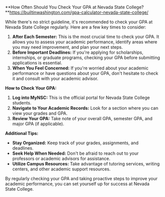 **How Often Should You Check Your GPA at Nevada State College?**https://builtinwashington.com/gpa-calculator-nevada-state-college/

While there's no strict guideline, it's recommended to check your GPA at Nevada State College regularly. Here are a few key times to consider:

1. **After Each Semester:** This is the most crucial time to check your GPA. It allows you to assess your academic performance, identify areas where you may need improvement, and plan your next steps.
2. **Before Important Deadlines:** If you're applying for scholarships, internships, or graduate programs, checking your GPA before submitting applications is essential.
3. **When You Feel Concerned:** If you're worried about your academic performance or have questions about your GPA, don't hesitate to check it and consult with your academic advisor.

**How to Check Your GPA:**

1. **Log into MyNSC:** This is the official portal for Nevada State College students.
2. **Navigate to Your Academic Records:** Look for a section where you can view your grades and GPA.
3. **Review Your GPA:** Take note of your overall GPA, semester GPA, and major GPA (if applicable).

**Additional Tips:**

* **Stay Organized:** Keep track of your grades, assignments, and deadlines.
* **Seek Help When Needed:** Don't be afraid to reach out to your professors or academic advisors for assistance.
* **Utilize Campus Resources:** Take advantage of tutoring services, writing centers, and other academic support resources.

By regularly checking your GPA and taking proactive steps to improve your academic performance, you can set yourself up for success at Nevada State College.
